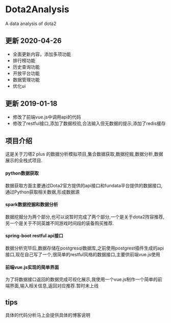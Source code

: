 # Dota2Analysis
A data analysis of dota2

## 更新 2020-04-26

- 全面更新内容，添加多项功能
- 排行榜功能
- 历史查询功能
- 开放平台功能
- 数据管理功能
- 优化ui

## 更新 2019-01-18
- 修改了前端vue.js中调用api的代码
- 修改了restful接口,添加了数据校验,合法输入但无数据的提示,添加了redis缓存

## 项目介绍
这是关于刀塔2 plus 的数据分析模拟项目,集合数据获取,数据挖掘,数据分析,数据展示的全栈式项目.
#### python数据获取
数据获取方面主要通过Dota2官方提供的api接口和fundata平台提供的数据接口,通过Python获取相关数据,形成数据源

#### spark数据挖掘和数据分析
数据挖掘分为两个部分,也可以说暂时完成了两个部分,一个是关于dota2阵容推荐,另一个是关于不同英雄不同游戏时间段的装备购买推荐.

#### spring-boot restful api接口
数据分析完毕后,数据存储在postgresql数据库,之前使用postgrest插件生成的api接口,现在自己写了一个,很简单的restful风格的数据接口,主要供前端vue.js使用

#### 前端vue.js实现的简单界面
为了将数据接口返回的数据完成可视化展示,我使用一个vue.js制作一个简单的前端界面,输入相关信息,返回对应推荐.暂时未上线

## tips 
具体的代码分析马上会提供具体的博客说明
